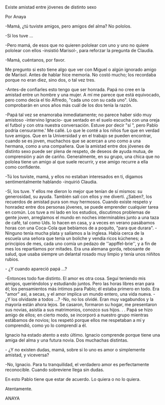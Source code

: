 Existe amistad entre jóvenes de distinto sexo

Por Anaya

\-Mamá, ¿tú tuviste amigos, pero amigos del alma? No pololos\. 

\-Sí los tuve \.\.\. 

\-Pero mamá, de esos que no quieren pololear con uno y uno no quiere pololear con ellos \-insistió Marisol\-, para reforzar la pregunta de Claudia\. 

\-Mamá, cuéntanos, por favor\. 

Me pregunto si esto tiene algo que ver con Miguel o algún ignorado amigo de Marisol\. Antes de hablar hice memoria\. No costó mucho; los recordaba porque no eran diez, sino dos, o tal vez tres\. 

\-Antes\-de confiarles esto tengo que ser honrada\. Papá no cree en la amistad entre un hombre y una mujer\. A mí me parece que está equivocado, pero como decía el tío Alfredo, "cada uno con su cada uno"\. Uds\. comprobarán en unos años más cuál de los dos tenía la razón\.

 \-Papá tal vez se enamoraba inmediatamente; no parece haber sido muy amistoso \-intervino Ignacio\- que sentado en el suelo escucha con una oreja el futbol y con otra nuestra conversación\. Estuve por decir "sí ", pero Pablo podría censurarme\.' Me callé\. Lo que le conté a los niños fue que en verdad tuve amigos\. Que en la Universidad y en el trabajo se pueden encontrar, cuando se es joven, muchachos que se acercan a uno como a una hermana, como a una compañera\. Que la amistad entre dos jóvenes de distinto sexo puede ser plena de respeto, de deseos de ayuda mutua, de comprensión y aún de cariño\. Generalmente, en su grupo, una chica que no pololea tiene un amigo al que suele recurrir, y ese amigo recurre a ella como confidente\. 

\-Tú los tuviste, mamá, y ellos no estaban interesados en ti, digamos sentimentalmente hablando \-inquirió Claudia\. 

\-Sí, los tuve\. Y ellos me dieron lo mejor que tenían de sí mismos: su generosidad, su ayuda\. También salí con ellos y me divertí\. ¿Saben?, los recuerdos de amistad pura son muy hermosos\. Cuando existe respeto y honradez entre dos personas jóvenes, se puede emprender cualquier tarea en común\. Los tuve a mi lado en los estudios, discutimos problemas de gente joven, arreglamos el mundo en noches interminables junto a una taza de café, tal como Uds\. lo hacen en casa, y a veces en verano pasábamos horas con una Coca\-Cola que bebíamos de a poquito, "para que durara"\. \-Ninguno tenía mucha plata y salíamos a la inglesa\. Había cerca de la escuela una señora que tenía un boliche y vendía ricos kúchenes; a principios de mes, cada uno comía un pedazo de ''appffel\-brie'', y a fin de mes los repartíamos por mitades\. Era una alemana gorda, rebosante de salud, que usaba siempre un delantal rosado muy limpio y tenía unos niñitos rubios\.

 \- ¿Y cuando apareció papá \.\.\.? 

\-Entonces todo fue distinto\. El amor es otra cosa\. Seguí teniendo mis amigos, queriéndolos y estudiando juntos\. Pero las horas libres eran para él; los pensamientos más íntimos para Pablo; él estaba primero en todo\. Era "amor" así, a secas, y el amor implica un mundo entero, una vida nueva\. \- ¿Y los olvidaste a todos \.\.\.? \-No, no los olvidé\. Eran muy vagabundos y la mayoría están ahora lejos\. Se casaron, formaron su hogar, me presentaron sus novias, asistía a sus matrimonios, conozco sus hijos\. \. \. Papá se hizo amigo de ellos; en cierto modo, se incorporó a nuestro grupo mientras estábamos de novios; los respetó porque ellos me respetaban a mí y comprendió, como yo lo comprendí a él\.

Ignacio ha estado atento a esto último\. Ignacio comprende porque tiene una amiga del alma y una futura novia\. Dos muchachas distintas\. 

\- ¿Y no existen dudas, mamá, sobre si lo uno es amor o simplemente amistad, y viceversa? 

\-No, Ignacio\. Para tu tranquilidad, el verdadero amor es perfectamente reconocible\. Cuando sobreviene llega sin dudas\. 

En esto Pablo tiene que estar de acuerdo\. Lo quiera o no lo quiera\. 

Atentamente\.

ANAYA

